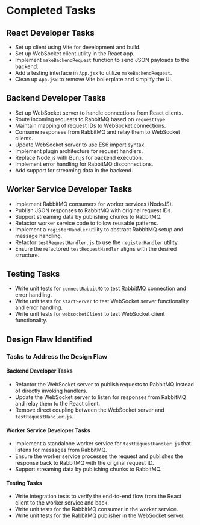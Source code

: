 # Completed Tasks

## React Developer Tasks

- Set up client using Vite for development and build.
- Set up WebSocket client utility in the React app.
- Implement `makeBackendRequest` function to send JSON payloads to the backend.
- Add a testing interface in `App.jsx` to utilize `makeBackendRequest`.
- Clean up `App.jsx` to remove Vite boilerplate and simplify the UI.

## Backend Developer Tasks

- Set up WebSocket server to handle connections from React clients.
- Route incoming requests to RabbitMQ based on `requestType`.
- Maintain mapping of request IDs to WebSocket connections.
- Consume responses from RabbitMQ and relay them to WebSocket clients.
- Update WebSocket server to use ES6 import syntax.
- Implement plugin architecture for request handlers.
- Replace Node.js with Bun.js for backend execution.
- Implement error handling for RabbitMQ disconnections.
- Add support for streaming data in the backend.

## Worker Service Developer Tasks

- Implement RabbitMQ consumers for worker services (NodeJS).
- Publish JSON responses to RabbitMQ with original request IDs.
- Support streaming data by publishing chunks to RabbitMQ.
- Refactor worker service code to follow reusable patterns.
- Implement a `registerHandler` utility to abstract RabbitMQ setup and message handling.
- Refactor `testRequestHandler.js` to use the `registerHandler` utility.
- Ensure the refactored `testRequestHandler` aligns with the desired structure.

## Testing Tasks

- Write unit tests for `connectRabbitMQ` to test RabbitMQ connection and error handling.
- Write unit tests for `startServer` to test WebSocket server functionality and error handling.
- Write unit tests for `websocketClient` to test WebSocket client functionality.

## Design Flaw Identified

### Tasks to Address the Design Flaw

#### Backend Developer Tasks
- Refactor the WebSocket server to publish requests to RabbitMQ instead of directly invoking handlers.
- Update the WebSocket server to listen for responses from RabbitMQ and relay them to the React client.
- Remove direct coupling between the WebSocket server and `testRequestHandler.js`.

#### Worker Service Developer Tasks
- Implement a standalone worker service for `testRequestHandler.js` that listens for messages from RabbitMQ.
- Ensure the worker service processes the request and publishes the response back to RabbitMQ with the original request ID.
- Support streaming data by publishing chunks to RabbitMQ.

#### Testing Tasks
- Write integration tests to verify the end-to-end flow from the React client to the worker service and back.
- Write unit tests for the RabbitMQ consumer in the worker service.
- Write unit tests for the RabbitMQ publisher in the WebSocket server.